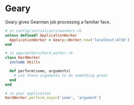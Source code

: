 # Geary

Geary gives Gearman job processing a familiar face.

```ruby
# in config/initializers/workers.rb
unless defined? ApplicationWorker
  ApplicationWorker = Geary::Worker.new('localhost:4730')
end

# in app/workers/hard_worker.rb
class HardWorker
  include Skills

  def perform(some, arguments)
    # use those arguments to do something great
  end
end

# in your application
HardWorker.perform_async('some', 'argument')
```
